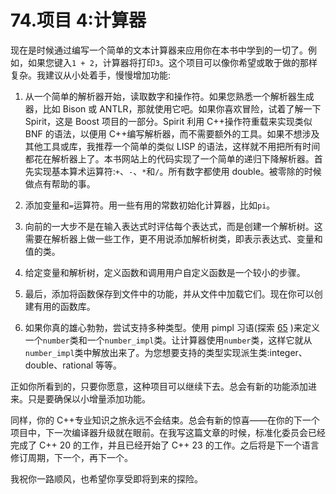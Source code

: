 # 74.项目 4:计算器

现在是时候通过编写一个简单的文本计算器来应用你在本书中学到的一切了。例如，如果您键入`1 + 2`，计算器将打印`3`。这个项目可以像你希望或敢于做的那样复杂。我建议从小处着手，慢慢增加功能:

1.  从一个简单的解析器开始，读取数字和操作符。如果您熟悉一个解析器生成器，比如 Bison 或 ANTLR，那就使用它吧。如果你喜欢冒险，试着了解一下 Spirit，这是 Boost 项目的一部分。Spirit 利用 C++操作符重载来实现类似 BNF 的语法，以便用 C++编写解析器，而不需要额外的工具。如果不想涉及其他工具或库，我推荐一个简单的类似 LISP 的语法，这样就不用把所有时间都花在解析器上了。本书网站上的代码实现了一个简单的递归下降解析器。首先实现基本算术运算符:`+`、`-`、`*`和`/`。所有数字都使用 double。被零除的时候做点有帮助的事。

2.  添加变量和`=`运算符。用一些有用的常数初始化计算器，比如`pi`。

3.  向前的一大步不是在输入表达式时评估每个表达式，而是创建一个解析树。这需要在解析器上做一些工作，更不用说添加解析树类，即表示表达式、变量和值的类。

4.  给定变量和解析树，定义函数和调用用户自定义函数是一个较小的步骤。

5.  最后，添加将函数保存到文件中的功能，并从文件中加载它们。现在你可以创建有用的函数库。

6.  如果你真的雄心勃勃，尝试支持多种类型。使用 pimpl 习语(探索 [65](65.html) )来定义一个`number`类和一个`number_impl`类。让计算器使用`number`类，这样它就从`number_impl`类中解放出来了。为您想要支持的类型实现派生类:integer、double、rational 等等。

正如你所看到的，只要你愿意，这种项目可以继续下去。总会有新的功能添加进来。只是要确保以小增量添加功能。

同样，你的 C++专业知识之旅永远不会结束。总会有新的惊喜——在你的下一个项目中，下一次编译器升级就在眼前。在我写这篇文章的时候，标准化委员会已经完成了 C++ 20 的工作，并且已经开始了 C++ 23 的工作。之后将是下一个语言修订周期，下一个，再下一个。

我祝你一路顺风，也希望你享受即将到来的探险。